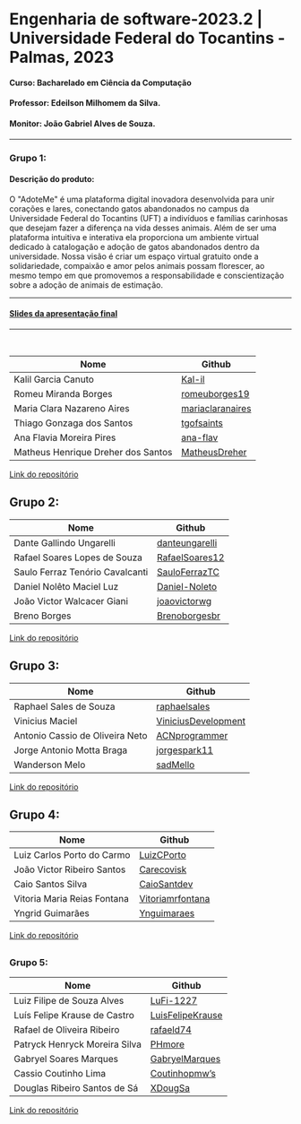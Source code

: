 # Engenharia de software-2023.2 | Universidade Federal do Tocantins - Palmas, 2023
#### Curso: Bacharelado em Ciência da Computação
#### Professor: Edeilson Milhomem da Silva.
#### Monitor: João Gabriel Alves de Souza.

---

### Grupo 1:

#### Descrição do produto:
O "AdoteMe" é uma plataforma digital inovadora desenvolvida para unir corações e lares, conectando gatos abandonados no campus da Universidade Federal do Tocantins (UFT) a indivíduos e famílias carinhosas que desejam fazer a diferença na vida desses animais. Além de ser uma plataforma intuitiva e interativa ela proporciona um ambiente virtual dedicado à catalogação e adoção de gatos abandonados dentro da universidade. Nossa visão é criar um espaço virtual gratuito onde a solidariedade, compaixão e amor pelos animais possam florescer, ao mesmo tempo em que promovemos a responsabilidade e conscientização sobre a adoção de animais de estimação.
</br>

---
#### [Slides da apresentação final](https://www.canva.com/design/DAF1xTX88Hg/y7lJPNkVIGf1uVD7FJq-ow/edit?utm_content=DAF1xTX88Hg&utm_campaign=designshare&utm_medium=link2&utm_source=sharebutton)
---

</br>


|Nome|Github|
|---|---|
|Kalil Garcia Canuto|[Kal-il](https://github.com/Kal-il)|
|Romeu Miranda Borges|[romeuborges19](https://github.com/romeuborges19)|
|Maria Clara Nazareno Aires|[mariaclaranaires](https://github.com/mariaclaranaires)|
|Thiago Gonzaga dos Santos|[tgofsaints](https://github.com/tgofsaints)|
|Ana Flavia Moreira Pires|[ana-flav](https://github.com/ana-flav)|
|Matheus Henrique Dreher dos Santos|[MatheusDreher](https://github.com/MatheusDreher)|
[Link do repositório](https://github.com/Kal-il/ES-2023_2-Adoteme)
##

## Grupo 2: 
|Nome|Github|
|---|---|
|Dante Gallindo Ungarelli|[danteungarelli](https://github.com/danteungarelli)|
|Rafael Soares Lopes de Souza|[RafaelSoares12](https://github.com/RafaelSoares12)|
|Saulo Ferraz Tenório Cavalcanti|[SauloFerrazTC](https://github.com/SauloFerrazTC)|
|Daniel Nolêto Maciel Luz|[Daniel-Noleto](https://github.com/Daniel-Noleto)|
|João Victor Walcacer Giani|[joaovictorwg](https://github.com/joaovictorwg)|
|Breno Borges|[Brenoborgesbr](https://github.com/Brenoborgesbr)|
[Link do repositório](https://github.com/danteungarelli/Blogue-pessoal-eng-soft-2023-2)
##

## Grupo 3: 
|Nome|Github|
|---|---|
|Raphael Sales de Souza|[raphaelsales](https://github.com/raphaelsales)|
|Vinicius Maciel|[ViniciusDevelopment](https://github.com/ViniciusDevelopment)|
|Antonio Cassio de Oliveira Neto|[ACNprogrammer](https://github.com/ACNprogrammer/)|
|Jorge Antonio Motta Braga|[jorgespark11](https://github.com/jorgespark11)|
|Wanderson Melo|[sadMello](https://github.com/sadMello)|
[Link do repositório](https://github.com/jorgespark11/Engsoft2023.git)
##

## Grupo 4: 
|Nome|Github|
|---|---|
|Luiz Carlos Porto do Carmo|[LuizCPorto](https://github.com/LuizCPorto)|
|João Victor Ribeiro Santos|[Carecovisk](https://github.com/Carecovisk)|
|Caio Santos Silva|[CaioSantdev](https://github.com/CaioSantdev)|
|Vitoria Maria Reias Fontana|[Vitoriamrfontana](https://github.com/Vitoriamrfontana)|
|Yngrid Guimarães|[Ynguimaraes](https://github.com/Ynguimaraes)|
[Link do repositório](https://github.com/LuizCPorto/ES-2023-2-Maze-Bank)
##

### Grupo 5:

|Nome|Github|
|---|---|
|Luiz Filipe de Souza Alves|[LuFi-1227](https://github.com/LuFi-1227)|
|Luís Felipe Krause de Castro|[LuisFelipeKrause](https://github.com/LuisFelipeKrause)|
|Rafael de Oliveira Ribeiro|[rafaeld74](https://github.com/rafaeld74)|
|Patryck Henryck Moreira Silva|[PHmore](https://github.com/PHmore)|
|Gabryel Soares Marques|[GabryelMarques](https://github.com/GabryelMarques)|
|Cassio Coutinho Lima|[Coutinhopmw’s](https://github.com/Coutinhopmw)|
|Douglas Ribeiro Santos de Sá|[XDougSa](https://github.com/XDougSa)|
[Link do repositório](https://github.com/LuFi-1227/Eng-Soft-2023-2.git)
##
